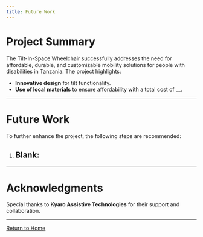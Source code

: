 ```yaml
---
title: Future Work
---
```


<link rel="stylesheet" href="assets/style.css">


# Project Summary
The Tilt-In-Space Wheelchair successfully addresses the need for affordable, durable, and customizable mobility solutions for people with disabilities in Tanzania. The project highlights:
- **Innovative design** for tilt functionality.
- **Use of local materials** to ensure affordability with a total cost of __.

---

# Future Work
To further enhance the project, the following steps are recommended:
1. **Blank**:
   - 

---

# Acknowledgments
Special thanks to **Kyaro Assistive Technologies** for their support and collaboration.

---

[Return to Home](index.md)
